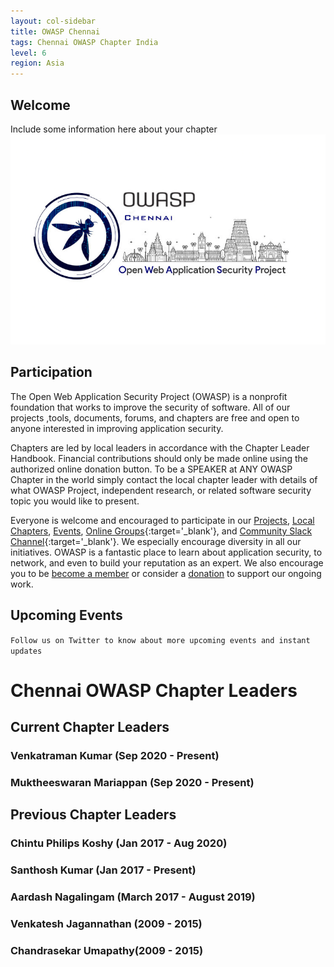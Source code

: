 ```yaml
---
layout: col-sidebar
title: OWASP Chennai
tags: Chennai OWASP Chapter India
level: 6
region: Asia
---
```


## Welcome
Include some information here about your chapter
<img src="assets/images/bug_dark.png">

## Participation
The Open Web Application Security Project (OWASP) is a nonprofit foundation that works to improve the security of software. All of our projects ,tools, documents, forums, and chapters are free and open to anyone interested in improving application security. 

Chapters are led by local leaders in accordance with the Chapter Leader Handbook. Financial contributions should only be made online using the authorized online donation button. To be a SPEAKER at ANY OWASP Chapter in the world simply contact the local chapter leader with details of what OWASP Project, independent research, or related software security topic you would like to present.

Everyone is welcome and encouraged to participate in our [Projects](/projects), [Local Chapters](/chapters), [Events](/events), [Online Groups](https://groups.google.com/a/owasp.com/){:target='_blank'}, and [Community Slack Channel](https://owasp.slack.com/){:target='_blank'}. We especially encourage diversity in all our initiatives. OWASP is a fantastic place to learn about application security, to network, and even to build your reputation as an expert. We also encourage you to be [become a member](/membership) or consider a [donation](/donate) to support our ongoing work.

## Upcoming Events
```Follow us on Twitter to know about more upcoming events and instant updates```

# **Chennai OWASP Chapter Leaders**

## Current Chapter Leaders

### Venkatraman Kumar (Sep 2020 - Present)

### Muktheeswaran Mariappan (Sep 2020 - Present)

## Previous Chapter Leaders

### Chintu Philips Koshy (Jan 2017 - Aug 2020)

### Santhosh Kumar (Jan 2017 - Present)

### Aardash Nagalingam (March 2017 - August 2019)

### Venkatesh Jagannathan (2009 - 2015)

### Chandrasekar Umapathy(2009 - 2015)

